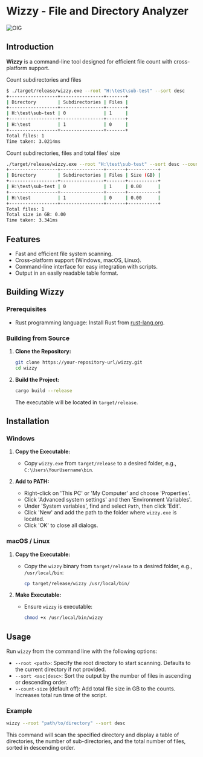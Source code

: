 # Wizzy - File and Directory Analyzer

![OIG](https://github.com/skirdey/wizzy/assets/5145792/f5d8890e-e35a-42c2-a679-75f52869403e)


## Introduction

**Wizzy** is a command-line tool designed for efficient file count with cross-platform support.  

Count subdirectories and files
```bash
$ ./target/release/wizzy.exe --root "H:\test\sub-test" --sort desc
+------------------+----------------+-------+
| Directory        | Subdirectories | Files |
+------------------+----------------+-------+
| H:\test\sub-test | 0              | 1     |
+------------------+----------------+-------+
| H:\test          | 1              | 0     |
+------------------+----------------+-------+
Total files: 1
Time taken: 3.0214ms
```


Count subdirectories, files and total files' size
```bash
./target/release/wizzy.exe --root "H:\test\sub-test" --sort desc --count-size
+------------------+----------------+-------+-----------+
| Directory        | Subdirectories | Files | Size (GB) |
+------------------+----------------+-------+-----------+
| H:\test\sub-test | 0              | 1     | 0.00      |
+------------------+----------------+-------+-----------+
| H:\test          | 1              | 0     | 0.00      |
+------------------+----------------+-------+-----------+
Total files: 1
Total size in GB: 0.00
Time taken: 3.341ms

```

## Features

- Fast and efficient file system scanning.
- Cross-platform support (Windows, macOS, Linux).
- Command-line interface for easy integration with scripts.
- Output in an easily readable table format.

## Building Wizzy

### Prerequisites

- Rust programming language: Install Rust from [rust-lang.org](https://www.rust-lang.org/).

### Building from Source

1. **Clone the Repository:**
   ```sh
   git clone https://your-repository-url/wizzy.git
   cd wizzy
   ```

2. **Build the Project:**
   ```sh
   cargo build --release
   ```
   The executable will be located in `target/release`.

## Installation

### Windows

1. **Copy the Executable:**
    - Copy `wizzy.exe` from `target/release` to a desired folder, e.g., `C:\Users\YourUsername\bin`.

2. **Add to PATH:**
    - Right-click on 'This PC' or 'My Computer' and choose 'Properties'.
    - Click 'Advanced system settings' and then 'Environment Variables'.
    - Under 'System variables', find and select `Path`, then click 'Edit'.
    - Click 'New' and add the path to the folder where `wizzy.exe` is located.
    - Click 'OK' to close all dialogs.

### macOS / Linux

1. **Copy the Executable:**
    - Copy the `wizzy` binary from `target/release` to a desired folder, e.g., `/usr/local/bin`:
      ```sh
      cp target/release/wizzy /usr/local/bin/
      ```

2. **Make Executable:**
    - Ensure `wizzy` is executable:
      ```sh
      chmod +x /usr/local/bin/wizzy
      ```

## Usage

Run `wizzy` from the command line with the following options:

- `--root <path>`: Specify the root directory to start scanning. Defaults to the current directory if not provided.
- `--sort <asc|desc>`: Sort the output by the number of files in ascending or descending order.
- `--count-size` (default off): Add total file size in GB to the counts. Increases total run time of the script.

### Example

```sh
wizzy --root "path/to/directory" --sort desc
```

This command will scan the specified directory and display a table of directories, the number of sub-directories, and the total number of files, sorted in descending order.
